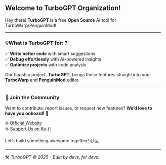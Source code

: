 ## Welcome to TurboGPT Organization!  

Hey there! **TurboGPT** is a free **Open Source** AI tool for TurboWarp/PenguinMod! 

---

### 💡What is TurboGPT for: ?
✅ **Write better code** with smart suggestions  
✅ **Debug effortlessly** with AI-powered insights  
✅ **Optimize projects** with code analysis  

Our flagship project, **TurboGPT**, brings these features straight into your **TurboWarp** and **PenguinMod** editor.  

---

### 🚀 Join the Community  
Want to contribute, report issues, or request new features? **We’d love to have you onboard!** 🎉  

🌐 [Official Website](https://turbogpt.up.railway.app)  
☕ [Support Us on Ko-fi](https://ko-fi.com/turbogpt)  

Let’s build something awesome together! 😃💻  

---

🛠️ *TurboGPT © 2025 - Built by devs, for devs.*  
